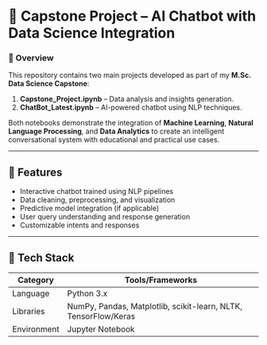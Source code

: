 # 🤖 Capstone Project – AI Chatbot with Data Science Integration

### 📘 Overview
This repository contains two main projects developed as part of my **M.Sc. Data Science Capstone**:
1. **Capstone_Project.ipynb** – Data analysis and insights generation.
2. **ChatBot_Latest.ipynb** – AI-powered chatbot using NLP techniques.

Both notebooks demonstrate the integration of **Machine Learning**, **Natural Language Processing**, and **Data Analytics** to create an intelligent conversational system with educational and practical use cases.

---

## 🧠 Features
- Interactive chatbot trained using NLP pipelines  
- Data cleaning, preprocessing, and visualization  
- Predictive model integration (if applicable)  
- User query understanding and response generation  
- Customizable intents and responses  

---

## 🧰 Tech Stack
| Category | Tools/Frameworks |
|-----------|------------------|
| Language | Python 3.x |
| Libraries | NumPy, Pandas, Matplotlib, scikit-learn, NLTK, TensorFlow/Keras |
| Environment | Jupyter Notebook |

